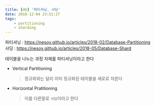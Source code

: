 ```yaml
---
title: [db] '파티셔닝, 샤딩'
date: 2018-12-04 23:51:27
tags:
    - partitioning
    - sharding
---
```


파티셔닝 : <https://nesoy.github.io/articles/2018-02/Database-Partitioning>  
샤딩 : <https://nesoy.github.io/articles/2018-05/Database-Shard>  

테이블을 나누는 과정 자체를 파티셔닝이라고 한다  
- Vertical Partitioning
    > 정규화와는 달리 이미 정규화된 테이블을 세로로 자른다
- Horizontal Pratitioning
    > 이를 다른말로 `샤딩`이라고 한다  

<!-- more -->